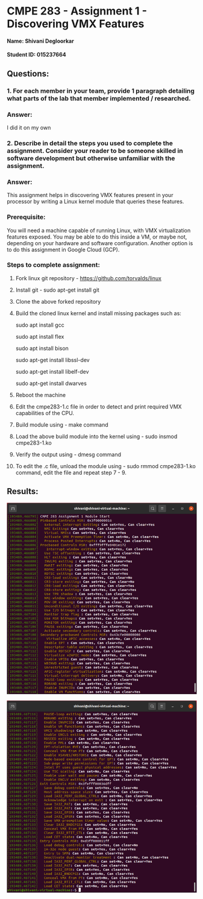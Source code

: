 # CMPE 283 - Assignment 1 - Discovering VMX Features
#### Name: Shivani Degloorkar
#### Student ID: 015237664







## Questions:

### 1. For each member in your team, provide 1 paragraph detailing what parts of the lab that member implemented / researched.

### Answer: 
I did it on my own

### 2. Describe in detail the steps you used to complete the assignment. Consider your reader to be someone skilled in software development but otherwise unfamiliar with the assignment.

### Answer:
This assignment helps in discovering VMX features present in your processor by writing a Linux kernel module that queries these features.


### Prerequisite:
You will need a machine capable of running Linux, with VMX virtualization features exposed. You may be able to do this inside a VM, or maybe not, depending on your hardware and software configuration. Another option is to do this assignment in Google Cloud (GCP).


### Steps to complete assignment:

1. Fork linux git repository - https://github.com/torvalds/linux

2. Install git - sudo apt-get install git

3. Clone the above forked repository

4. Build the cloned linux kernel and install missing packages such as:

   sudo apt install gcc
   
   sudo apt install flex
   
   sudo apt install bison
   
   sudo apt-get install libssl-dev
   
   sudo apt-get install libelf-dev
   
   sudo apt-get install dwarves
   

5. Reboot the machine

6. Edit the cmpe283-1.c file in order to detect and print required VMX capabilities of the CPU.

7. Build module using - make command

8. Load the above build module into the kernel using - sudo insmod cmpe283-1.ko

9. Verify the output using - dmesg command

10. To edit the .c file, unload the module using - sudo rmmod cmpe283-1.ko command, edit the file and repeat step 7 - 9.


## Results:

![alt text](https://github.com/shivanid22/linux/blob/master/CMPE283-Assignment1/assignment1-1.png)


![alt text](https://github.com/shivanid22/linux/blob/master/CMPE283-Assignment1/assignment1-2.png)




